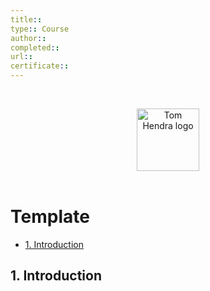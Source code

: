 ```yaml
---
title:: 
type:: Course
author:: 
completed:: 
url:: 
certificate:: 
---
```


&nbsp;
<div align=center>
  <img alt="Tom Hendra logo" src="https://res.cloudinary.com/tomhendra/image/upload/v1567091669/tomhendra-logo/tomhendra-logo-round-1024.png" width="100" />
</div>
&nbsp;

<h1>Template</h1>

- [1. Introduction](#1-introduction)

## 1. Introduction
